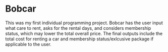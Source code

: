# Bobcar
This was my first individual programming project. Bobcar has the user input what care to rent, asks for the rental days, and considers membership status, which may lower the total overall price. The final outputs include the total cost for renting a car and membership status/exlcusive package if applicable to the user.

